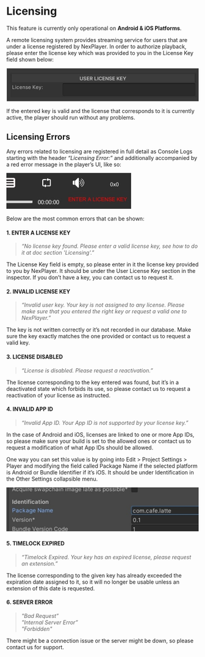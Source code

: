 # Licensing
This feature is currently only operational on **Android & iOS Platforms**.

A remote licensing system provides streaming service for users that are under a license registered by NexPlayer. In order to authorize playback, please enter the license key which was provided to you in the License Key field shown below:

![](../assets/basic/license0.jpg)

If the entered key is valid and the license that corresponds to it is currently active, the player should run without any problems.

## Licensing Errors

Any errors related to licensing are registered in full detail as Console Logs starting with the header *“Licensing Error:”* and additionally accompanied by a red error message in the player’s UI, like so:

![](../assets/basic/license1.jpg)

Below are the most common errors that can be shown:

#### 1. ENTER A LICENSE KEY
> *“No license key found. Please enter a valid license key, see how to do it at doc section 'Licensing'.”* 

The License Key field is empty, so please enter in it the license key provided to you by NexPlayer. It should be under the User License Key section in the inspector. If you don’t have a key, you can contact us to request it.

#### 2. INVALID LICENSE KEY
> *“Invalid user key. Your key is not assigned to any license. Please make sure that you entered the right key or request a valid one to NexPlayer.”*  

The key is not written correctly or it’s not recorded in our database. Make sure the key exactly matches the one provided or contact us to request a valid key.

#### 3. LICENSE DISABLED
> *“License is disabled. Please request a reactivation.”*  

The license corresponding to the key entered was found, but it’s in a deactivated state which forbids its use, so please contact us to request a reactivation of your license as instructed.

#### 4. INVALID APP ID
> *“Invalid App ID. Your App ID is not supported by your license key.”*  

In the case of Android and iOS, licenses are linked to one or more App IDs, so please make sure your build is set to the allowed ones or contact us to request a modification of what App IDs should be allowed.

One way you can set this value is by going into Edit > Project Settings > Player and modifying the field called Package Name if the selected platform is Android or Bundle Identifier if it’s iOS. It should be under Identification in the Other Settings collapsible menu.

![](../assets/basic/license2.jpg)

#### 5. TIMELOCK EXPIRED 
> *“Timelock Expired. Your key has an expired license, please request an extension.”*  

The license corresponding to the given key has already exceeded the expiration date assigned to it, so it will no longer be usable unless an extension of this date is requested.

#### 6. SERVER ERROR
> *"Bad Request”*  
> *"Internal Server Error”*  
> *"Forbidden"*

There might be a connection issue or the server might be down, so please contact us for support.
